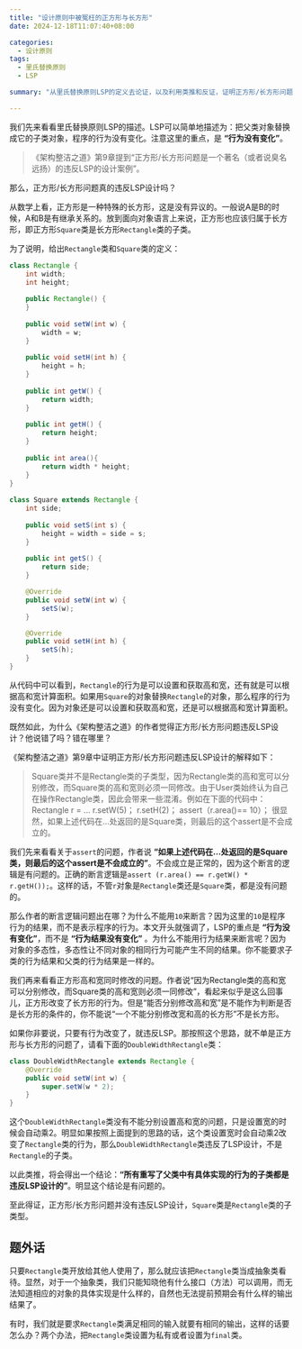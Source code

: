 ```yaml
---
title: "设计原则中被冤枉的正方形与长方形"
date: 2024-12-18T11:07:40+08:00

categories:
  - 设计原则
tags:
  - 里氏替换原则
  - LSP

summary: "从里氏替换原则LSP的定义去论证，以及利用类推和反证，证明正方形/长方形问题没有违反LSP设计，正方形确实是长方形的子类。"

---
```


我们先来看看里氏替换原则LSP的描述。LSP可以简单地描述为：把父类对象替换成它的子类对象，程序的行为没有变化。注意这里的重点，是 **“行为没有变化”**。

> 《架构整洁之道》第9章提到“正方形/长方形问题是一个著名（或者说臭名远扬）的违反LSP的设计案例”。

那么，正方形/长方形问题真的违反LSP设计吗？

从数学上看，正方形是一种特殊的长方形，这是没有异议的。一般说A是B的时候，A和B是有继承关系的。放到面向对象语言上来说，正方形也应该归属于长方形，即正方形`Square`类是长方形`Rectangle`类的子类。

为了说明，给出`Rectangle`类和`Square`类的定义：

```java
class Rectangle {  
    int width;  
    int height;  
  
    public Rectangle() {  
    }  
  
    public void setW(int w) {  
        width = w;  
    }  
  
    public void setH(int h) {  
        height = h;  
    }  
  
    public int getW() {  
        return width;  
    }  
  
    public int getH() {  
        return height;  
    }  
    
    public int area(){  
        return width * height;  
    }  
}  
  
class Square extends Rectangle {  
    int side;  
  
    public void setS(int s) {  
        height = width = side = s;
    }  
  
    public int getS() {  
        return side;  
    }  

	@Override
    public void setW(int w) {  
        setS(w);  
    }  

	@Override
    public void setH(int h) {  
        setS(h);  
    }  
}
```

从代码中可以看到，`Rectangle`的行为是可以设置和获取高和宽，还有就是可以根据高和宽计算面积。如果用`Square`的对象替换`Rectangle`的对象，那么程序的行为没有变化。因为对象还是可以设置和获取高和宽，还是可以根据高和宽计算面积。

既然如此，为什么《架构整洁之道》的作者觉得正方形/长方形问题违反LSP设计？他说错了吗？错在哪里？

《架构整洁之道》第9章中证明正方形/长方形问题违反LSP设计的解释如下：

> Square类并不是Rectangle类的子类型，因为Rectangle类的高和宽可以分别修改，而Square类的高和宽则必须一同修改。由于User类始终认为自己在操作Rectangle类，因此会带来一些混淆。例如在下面的代码中：
> Rectangle r = …
> r.setW(5)；
> r.setH(2)；
> assert（r.area()== 10）；
> 很显然，如果上述代码在…处返回的是Square类，则最后的这个assert是不会成立的。

我们先来看看关于`assert`的问题，作者说 **“如果上述代码在…处返回的是Square类，则最后的这个assert是不会成立的”**。不会成立是正常的，因为这个断言的逻辑是有问题的。正确的断言逻辑是`assert (r.area() == r.getW() * r.getH());`。这样的话，不管`r`对象是`Rectangle`类还是`Square`类，都是没有问题的。

那么作者的断言逻辑问题出在哪？为什么不能用`10`来断言？因为这里的`10`是程序行为的结果，而不是表示程序的行为。本文开头就强调了，LSP的重点是 **“行为没有变化”**，而不是 **“行为结果没有变化”** 。为什么不能用行为结果来断言呢？因为对象的多态性，多态性让不同对象的相同行为可能产生不同的结果。你不能要求子类的行为结果和父类的行为结果是一样的。

我们再来看看正方形高和宽同时修改的问题。作者说“因为Rectangle类的高和宽可以分别修改，而Square类的高和宽则必须一同修改”，看起来似乎是这么回事儿，正方形改变了长方形的行为。但是“能否分别修改高和宽”是不能作为判断是否是长方形的条件的，你不能说“一个不能分别修改宽和高的长方形”不是长方形。

如果你非要说，只要有行为改变了，就违反LSP。那按照这个思路，就不单是正方形与长方形的问题了，请看下面的`DoubleWidthRectangle`类：
```java
class DoubleWidthRectangle extends Rectangle {  
    @Override  
    public void setW(int w) {  
        super.setW(w * 2);  
    }  
}
```

这个`DoubleWidthRectangle`类没有不能分别设置高和宽的问题，只是设置宽的时候会自动乘2。明显如果按照上面提到的思路的话，这个类设置宽时会自动乘2改变了`Rectangle`类的行为，那么`DoubleWidthRectangle`类违反了LSP设计，不是`Rectangle`的子类。

以此类推，将会得出一个结论：**“所有重写了父类中有具体实现的行为的子类都是违反LSP设计的”**。明显这个结论是有问题的。

至此得证，正方形/长方形问题并没有违反LSP设计，`Square`类是`Rectangle`类的子类型。

## 题外话

只要`Rectangle`类开放给其他人使用了，那么就应该把`Rectangle`类当成抽象类看待。显然，对于一个抽象类，我们只能知晓他有什么接口（方法）可以调用，而无法知道相应的对象的具体实现是什么样的，自然也无法提前预期会有什么样的输出结果了。

有时，我们就是要求`Rectangle`类满足相同的输入就要有相同的输出，这样的话要怎么办？两个办法，把`Rectangle`类设置为私有或者设置为`final`类。
